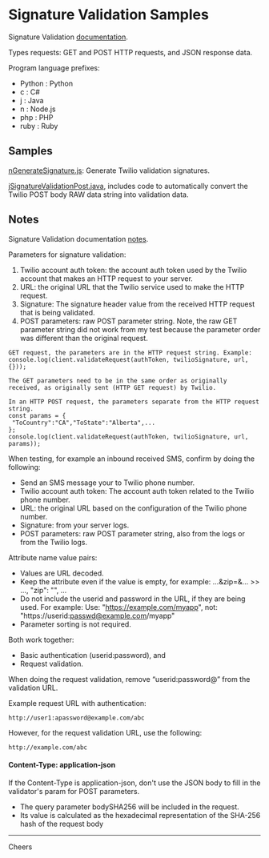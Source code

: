 # Signature Validation Samples

Signature Validation [documentation](https://www.twilio.com/docs/usage/security#validating-requests).

Types requests: GET and POST HTTP requests, and JSON response data.

Program language prefixes:
+ Python : Python
+ c : C#
+ j : Java
+ n : Node.js
+ php : PHP
+ ruby : Ruby

## Samples

[nGenerateSignature.js](nGenerateSignature.js): Generate Twilio validation signatures.

[jSignatureValidationPost.java](jSignatureValidationPost.java), 
includes code to automatically convert the Twilio POST body RAW data string into validation data.

## Notes

Signature Validation documentation [notes](https://www.twilio.com/docs/usage/security#notes).

Parameters for signature validation:
1. Twilio account auth token: the account auth token used by the Twilio account that makes an HTTP request to your server.
2. URL: the original URL that the Twilio service used to make the HTTP request.
3. Signature: The signature header value from the received HTTP request that is being validated.
4. POST parameters: raw POST parameter string.
Note, the raw GET parameter string did not work from my test because 
the parameter order was different than the original request.
````
GET request, the parameters are in the HTTP request string. Example:
console.log(client.validateRequest(authToken, twilioSignature, url, {}));

The GET parameters need to be in the same order as originally received, as originally sent (HTTP GET request) by Twilio. 

In an HTTP POST request, the parameters separate from the HTTP request string.
const params = {
 "ToCountry":"CA","ToState":"Alberta",...
};
console.log(client.validateRequest(authToken, twilioSignature, url, params));
````
When testing, for example an inbound received SMS, confirm by doing the following:
+ Send an SMS message your to Twilio phone number.
+ Twilio account auth token: The account auth token related to the Twilio phone number.
+ URL: the original URL based on the configuration of the Twilio phone number.
+ Signature: from your server logs.
+ POST parameters: raw POST parameter string, also from the logs or from the Twilio logs.

Attribute name value pairs:
+ Values are URL decoded.
+ Keep the attribute even if the value is empty, for example: ...&zip=&... >> ..., "zip": "", ...
+ Do not include the userid and password in the URL, if they are being used. For example:
Use: "https://example.com/myapp", not: "https://userid:passwd@example.com/myapp"
+ Parameter sorting is not required.

Both work together:
+ Basic authentication (userid:password), and 
+ Request validation.

When doing the request validation, remove “userid:password@” from the validation URL.

Example request URL with authentication:
````
http://user1:apassword@example.com/abc
````
However, for the request validation URL, use the following:
````
http://example.com/abc
````

#### Content-Type: application-json

If the Content-Type is application-json, don't use the JSON body to fill in the validator's param for POST parameters.
+ The query parameter bodySHA256 will be included in the request.
+ Its value is calculated as the hexadecimal representation of the SHA-256 hash of the request body

--------------------------------------------------------------------------------
Cheers